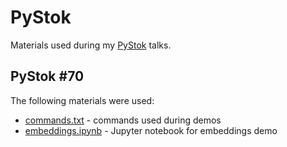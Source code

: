 # PyStok 

Materials used during my [PyStok]() talks.

## PyStok #70

The following materials were used:
 - [commands.txt](70/commands.txt) - commands used during demos
 - [embeddings.ipynb](70/embeddings.ipynb) - Jupyter notebook for embeddings demo
 